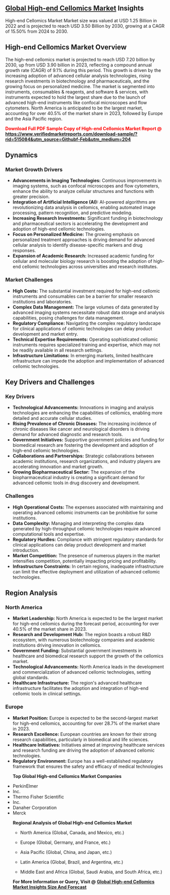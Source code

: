 <h2><a href="https://www.verifiedmarketreports.com/download-sample/?rid=515084&amp;utm_source=Githubf&amp;utm_medium=204" target="_blank">Global High-end Cellomics Market</a> Insights</h2><p>High-end Cellomics Market Market size was valued at USD 1.25 Billion in 2022 and is projected to reach USD 3.50 Billion by 2030, growing at a CAGR of 15.50% from 2024 to 2030.</p><p> <h2>High-end Cellomics Market Overview</h2> <p>The high-end cellomics market is projected to reach USD 7.20 billion by 2030, up from USD 3.90 billion in 2023, reflecting a compound annual growth rate (CAGR) of 9.1% during this period. This growth is driven by the increasing adoption of advanced cellular analysis technologies, rising research investments in biotechnology and pharmaceuticals, and the growing focus on personalized medicine. The market is segmented into instruments, consumables & reagents, and software & services, with instruments expected to hold the largest share due to the launch of advanced high-end instruments like confocal microscopes and flow cytometers. North America is anticipated to be the largest market, accounting for over 40.5% of the market share in 2023, followed by Europe and the Asia Pacific region. </p> <p><strong><p><span class=""><span style="color: #ff0000;"><strong>Download Full PDF Sample Copy of High-end Cellomics Market Report</strong> @ </span><a href="https://www.verifiedmarketreports.com/download-sample/?rid=515084&amp;utm_source=Githubf-Feb&amp;utm_medium=204" target="_blank">https://www.verifiedmarketreports.com/download-sample/?rid=515084&amp;utm_source=Githubf-Feb&amp;utm_medium=204</a></span></p></strong></p> <h2>Dynamics</h2> <h3>Market Growth Drivers</h3> <ul> <li><strong>Advancements in Imaging Technologies:</strong> Continuous improvements in imaging systems, such as confocal microscopes and flow cytometers, enhance the ability to analyze cellular structures and functions with greater precision.</li> <li><strong>Integration of Artificial Intelligence (AI):</strong> AI-powered algorithms are revolutionizing data analysis in cellomics, enabling automated image processing, pattern recognition, and predictive modeling. </li> <li><strong>Increasing Research Investments:</strong> Significant funding in biotechnology and pharmaceutical sectors is accelerating the development and adoption of high-end cellomic technologies.</li> <li><strong>Focus on Personalized Medicine:</strong> The growing emphasis on personalized treatment approaches is driving demand for advanced cellular analysis to identify disease-specific markers and drug responses.</li> <li><strong>Expansion of Academic Research:</strong> Increased academic funding for cellular and molecular biology research is boosting the adoption of high-end cellomic technologies across universities and research institutes. </li> </ul> <h3>Market Challenges</h3> <ul> <li><strong>High Costs:</strong> The substantial investment required for high-end cellomic instruments and consumables can be a barrier for smaller research institutions and laboratories.</li> <li><strong>Complex Data Management:</strong> The large volumes of data generated by advanced imaging systems necessitate robust data storage and analysis capabilities, posing challenges for data management.</li> <li><strong>Regulatory Compliance:</strong> Navigating the complex regulatory landscape for clinical applications of cellomic technologies can delay product development and market entry.</li> <li><strong>Technical Expertise Requirements:</strong> Operating sophisticated cellomic instruments requires specialized training and expertise, which may not be readily available in all research settings.</li> <li><strong>Infrastructure Limitations:</strong> In emerging markets, limited healthcare infrastructure can impede the adoption and implementation of advanced cellomic technologies.</li> </ul> <h2>Key Drivers and Challenges</h2> <h3>Key Drivers</h3> <ul> <li><strong>Technological Advancements:</strong> Innovations in imaging and analysis technologies are enhancing the capabilities of cellomics, enabling more detailed and accurate cellular studies.</li> <li><strong>Rising Prevalence of Chronic Diseases:</strong> The increasing incidence of chronic diseases like cancer and neurological disorders is driving demand for advanced diagnostic and research tools.</li> <li><strong>Government Initiatives:</strong> Supportive government policies and funding for biomedical research are fostering the development and adoption of high-end cellomic technologies.</li> <li><strong>Collaborations and Partnerships:</strong> Strategic collaborations between academic institutions, research organizations, and industry players are accelerating innovation and market growth.</li> <li><strong>Growing Biopharmaceutical Sector:</strong> The expansion of the biopharmaceutical industry is creating a significant demand for advanced cellomic tools in drug discovery and development.</li> </ul> <h3>Challenges</h3> <ul> <li><strong>High Operational Costs:</strong> The expenses associated with maintaining and operating advanced cellomic instruments can be prohibitive for some institutions.</li> <li><strong>Data Complexity:</strong> Managing and interpreting the complex data generated by high-throughput cellomic technologies require advanced computational tools and expertise.</li> <li><strong>Regulatory Hurdles:</strong> Compliance with stringent regulatory standards for clinical applications can delay product development and market introduction.</li> <li><strong>Market Competition:</strong> The presence of numerous players in the market intensifies competition, potentially impacting pricing and profitability.</li> <li><strong>Infrastructure Constraints:</strong> In certain regions, inadequate infrastructure can limit the effective deployment and utilization of advanced cellomic technologies.</li> </ul> <h2>Region Analysis</h2> <h3>North America</h3> <ul> <li><strong>Market Leadership:</strong> North America is expected to be the largest market for high-end cellomics during the forecast period, accounting for over 40.5% of the market share in 2023. </li> <li><strong>Research and Development Hub:</strong> The region boasts a robust R&D ecosystem, with numerous biotechnology companies and academic institutions driving innovation in cellomics.</li> <li><strong>Government Funding:</strong> Substantial government investments in healthcare and biomedical research support the growth of the cellomics market.</li> <li><strong>Technological Advancements:</strong> North America leads in the development and commercialization of advanced cellomic technologies, setting global standards.</li> <li><strong>Healthcare Infrastructure:</strong> The region's advanced healthcare infrastructure facilitates the adoption and integration of high-end cellomic tools in clinical settings.</li> </ul> <h3>Europe</h3> <ul> <li><strong>Market Position:</strong> Europe is expected to be the second-largest market for high-end cellomics, accounting for over 28.7% of the market share in 2023. </li> <li><strong>Research Excellence:</strong> European countries are known for their strong research capabilities, particularly in biomedical and life sciences.</li> <li><strong>Healthcare Initiatives:</strong> Initiatives aimed at improving healthcare services and research funding are driving the adoption of advanced cellomic technologies.</li> <li><strong>Regulatory Environment:</strong> Europe has a well-established regulatory framework that ensures the safety and efficacy of medical technologies</p><p><strong>Top Global High-end Cellomics Market Companies</strong></p><div data-test-id=""><p><li>PerkinElmer</li><li> Inc.</li><li> Thermo Fisher Scientific</li><li> Inc.</li><li> Danaher Corporation</li><li> Merck</li></p><div><strong>Regional Analysis of&nbsp;Global High-end Cellomics Market</strong></div><ul><li dir="ltr"><p dir="ltr">North America&nbsp;(Global, Canada, and Mexico, etc.)</p></li><li dir="ltr"><p dir="ltr">Europe (Global, Germany, and France, etc.)</p></li><li dir="ltr"><p dir="ltr">Asia Pacific&nbsp;(Global, China, and Japan, etc.)</p></li><li dir="ltr"><p dir="ltr">Latin America&nbsp;(Global, Brazil, and Argentina, etc.)</p></li><li dir="ltr">Middle East and Africa&nbsp;(Global, Saudi Arabia, and South Africa, etc.)</li></ul><p><strong>For More Information or Query, Visit @&nbsp;</strong><strong><a href="https://www.verifiedmarketreports.com/product/high-end-cellomics-market/?utm_source=Githubf&amp;utm_medium=204" target="_blank">Global High-end Cellomics Market Insights Size And Forecast</a></strong></p></div>
